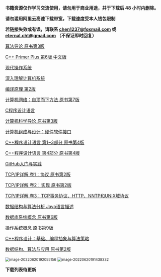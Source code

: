**书籍资源仅作学习交流使用，请勿用于商业用途，并于下载后 48 小时内删除。**

**请勿滥用阿里云高速下载带宽，下载速度受本人钱包限制**

**若链接失效或有误，请联系 chen1237@foxmail.com 或 eternal.cht@gmail.com （不保证即时回复）** 

[算法导论 原书第3版](https://nme-file.oss-cn-hangzhou.aliyuncs.com/github/zstu-study/itbooks/%E7%AE%97%E6%B3%95%E5%AF%BC%E8%AE%BA%EF%BC%88%E5%8E%9F%E4%B9%A6%E7%AC%AC3%E7%89%88%EF%BC%89%20%28Thomas%20H.Cormen%2CCharles%20E.Leiserson%20etc.%29%20%28z-lib.org%29.pdf)

[C++ Primer Plus 第6版 中文版](https://nme-file.oss-cn-hangzhou.aliyuncs.com/github/zstu-study/itbooks/C%2B%2B%20Primer%20Plus%20%E7%AC%AC6%E7%89%88%20%E4%B8%AD%E6%96%87%E7%89%88%20%28Stephen%20Prata%29%20%28z-lib.org%29.pdf)

[现代操作系统](https://nme-file.oss-cn-hangzhou.aliyuncs.com/github/zstu-study/itbooks/%E7%8E%B0%E4%BB%A3%E6%93%8D%E4%BD%9C%E7%B3%BB%E7%BB%9F%20%28Andrew%20S.%20Tanenbaum%2C%20Herbert%20Bos%29%20%28z-lib.org%29.pdf)

[深入理解计算机系统](https://nme-file.oss-cn-hangzhou.aliyuncs.com/github/zstu-study/itbooks/%E6%B7%B1%E5%85%A5%E7%90%86%E8%A7%A3%E8%AE%A1%E7%AE%97%E6%9C%BA%E7%B3%BB%E7%BB%9F%20%28Randal%20E.%20Bryant%2C%20David%20R.%20O%E2%80%99Hallaron%29%20%28z-lib.org%29.pdf)

[编译原理 第2版](https://nme-file.oss-cn-hangzhou.aliyuncs.com/github/zstu-study/itbooks/%E7%BC%96%E8%AF%91%E5%8E%9F%E7%90%86%EF%BC%88%E7%AC%AC2%E7%89%88%EF%BC%89%20%28%20etc.%29%20%28z-lib.org%29.pdf)

[计算机网络：自顶而下方法 原书第7版](https://nme-file.oss-cn-hangzhou.aliyuncs.com/github/zstu-study/itbooks/%E8%AE%A1%E7%AE%97%E6%9C%BA%E7%BD%91%E7%BB%9C%EF%BC%88%E5%8E%9F%E4%B9%A6%E7%AC%AC7%E7%89%88%EF%BC%89%20%E8%87%AA%E9%A1%B6%E5%90%91%E4%B8%8B%E6%96%B9%E6%B3%95%20%28James%20F.%20Kurose%20Keith%20W.%20Ross%29%20%28z-lib.org%29.pdf)

[C程序设计语言](https://nme-file.oss-cn-hangzhou.aliyuncs.com/github/zstu-study/itbooks/C%E7%A8%8B%E5%BA%8F%E8%AE%BE%E8%AE%A1%E8%AF%AD%E8%A8%80%20%28Kernighan%2C%20Ritchie%29%20%28z-lib.org%29.pdf)

[计算机科学导论 原书第3版](https://nme-file.oss-cn-hangzhou.aliyuncs.com/github/zstu-study/itbooks/%E8%AE%A1%E7%AE%97%E6%9C%BA%E7%A7%91%E5%AD%A6%E5%AF%BC%E8%AE%BA%20-%20%E5%8E%9F%E4%B9%A6%E7%AC%AC3%E7%89%88%20%28%E8%B4%9D%E8%B5%AB%E9%B2%81%E5%85%B9%C2%B7%E4%BD%9B%E7%BD%97%E8%B5%9E%29%20%28z-lib.org%29.pdf)

[计算机组成与设计：硬件软件接口](https://nme-file.oss-cn-hangzhou.aliyuncs.com/github/zstu-study/itbooks/%E8%AE%A1%E7%AE%97%E6%9C%BA%E7%BB%84%E6%88%90%E4%B8%8E%E8%AE%BE%E8%AE%A1%EF%BC%9A%E7%A1%AC%E4%BB%B6%E8%BD%AF%E4%BB%B6%E6%8E%A5%E5%8F%A3%20%28David%20A.%20Patterson%2C%20John%20L.%20Hennessy%29%20%28z-lib.org%29.pdf)

[C++程序设计语言 第1~3部分 原书第4版](https://nme-file.oss-cn-hangzhou.aliyuncs.com/github/zstu-study/itbooks/C%2B%2B%E7%A8%8B%E5%BA%8F%E8%AE%BE%E8%AE%A1%E8%AF%AD%E8%A8%80.%E7%AC%AC1%EF%BD%9E3%E9%83%A8%E5%88%86.%E5%8E%9F%E4%B9%A6%E7%AC%AC4%E7%89%88%20%28Bjarne%20Stroustrup%29%20%28z-lib.org%29.pdf)

[C++程序设计语言 第4部分 原书第4版](https://nme-file.oss-cn-hangzhou.aliyuncs.com/github/zstu-study/itbooks/C%2B%2B%20%E7%A8%8B%E5%BA%8F%E8%AE%BE%E8%AE%A1%E8%AF%AD%E8%A8%80%EF%BC%9A%E7%AC%AC4%E9%83%A8%E5%88%86%20%E6%A0%87%E5%87%86%E5%BA%93%EF%BC%88%E5%8E%9F%E4%B9%A6%E7%AC%AC4%E7%89%88%20%28Bjarne%20Stroustrup%29%20%28z-lib.org%29.pdf)

[GitHub入门与实践](https://nme-file.oss-cn-hangzhou.aliyuncs.com/github/zstu-study/itbooks/GitHub%E5%85%A5%E9%97%A8%E4%B8%8E%E5%AE%9E%E8%B7%B5%20%28%E5%A4%A7%E5%A1%9A%E5%BC%98%E8%AE%B0%29%20%28z-lib.org%29.pdf)

[TCP/IP详解 卷1：协议 原书第2版](https://nme-file.oss-cn-hangzhou.aliyuncs.com/github/zstu-study/itbooks/TCPIP%E8%AF%A6%E8%A7%A3%20%E5%8D%B71%EF%BC%9A%E5%8D%8F%E8%AE%AE%EF%BC%88%E5%8E%9F%E4%B9%A6%E7%AC%AC2%E7%89%88%EF%BC%89%20%28%E5%87%AF%E6%96%87.R.%E7%A6%8F%E5%B0%94%2CW.%E7%90%86%E6%9F%A5%E5%BE%B7.%E5%8F%B2%E8%92%82%E6%96%87%E6%96%AF%29%20%28z-lib.org%29.pdf)

[TCP/IP详解 卷2：实现 原书第2版](https://nme-file.oss-cn-hangzhou.aliyuncs.com/github/zstu-study/itbooks/TCPIP%E8%AF%A6%E8%A7%A3%20%E5%8D%B72%EF%BC%9A%E5%AE%9E%E7%8E%B0%EF%BC%88%E5%8E%9F%E4%B9%A6%E7%AC%AC2%E7%89%88%EF%BC%89%20%28Kevin%20R.%20Fall%20W.%20Richard%20Stevens%29%20%28z-lib.org%29.pdf)

[TCP/IP详解 卷3：TCP事务协议、HTTP、NNTP和UNIX域协议](https://nme-file.oss-cn-hangzhou.aliyuncs.com/github/zstu-study/itbooks/tcpip%E8%AF%A6%E8%A7%A3%20%E5%8D%B73%EF%BC%9Atcp%E4%BA%8B%E5%8A%A1%E5%8D%8F%E8%AE%AE%E3%80%81http%E3%80%81nntp%E5%92%8Cunix%E5%9F%9F%E5%8D%8F%E8%AE%AE%20%28W.%20%E7%90%86%E6%9F%A5%E5%BE%B7%C2%B7%E5%8F%B2%E8%92%82%E6%96%87%E6%96%AF%29%20%28z-lib.org%29.pdf)

[数据结构与算法分析 Java语言描述](https://nme-file.oss-cn-hangzhou.aliyuncs.com/github/zstu-study/itbooks/%E6%95%B0%E6%8D%AE%E7%BB%93%E6%9E%84%E4%B8%8E%E7%AE%97%E6%B3%95%E5%88%86%E6%9E%90%20Java%E8%AF%AD%E8%A8%80%E6%8F%8F%E8%BF%B0%3DData%20Structures%20and%20Algorithm%20Analysis%20in%20Java%20%28%E9%9F%A6%E6%96%AF%20%28Mark%20Allen%20Weiss%29%2C%E5%86%AF%E8%88%9C%E7%8E%BA%29%20%28z-lib.org%29.pdf)

[数据库系统概念 原书第6版](https://nme-file.oss-cn-hangzhou.aliyuncs.com/github/zstu-study/itbooks/%E6%95%B0%E6%8D%AE%E5%BA%93%E7%B3%BB%E7%BB%9F%E6%A6%82%E5%BF%B5%20%EF%BC%88%E5%8E%9F%E4%B9%A6%E7%AC%AC6%E7%89%88%EF%BC%89%20%28%20etc.%29%20%28z-lib.org%29.pdf)

[操作系统概念 原书第9版](https://nme-file.oss-cn-hangzhou.aliyuncs.com/github/zstu-study/itbooks/%E6%93%8D%E4%BD%9C%E7%B3%BB%E7%BB%9F%E6%A6%82%E5%BF%B5%EF%BC%88%E5%8E%9F%E4%B9%A6%E7%AC%AC9%E7%89%88%EF%BC%89%20%28%20etc.%29%20%28z-lib.org%29.pdf)

[C++程序设计：基础、编程抽象与算法策略](https://nme-file.oss-cn-hangzhou.aliyuncs.com/github/zstu-study/itbooks/C%2B%2B%E7%A8%8B%E5%BA%8F%E8%AE%BE%E8%AE%A1%20%E5%9F%BA%E7%A1%80%E3%80%81%E7%BC%96%E7%A8%8B%E6%8A%BD%E8%B1%A1%E4%B8%8E%E7%AE%97%E6%B3%95%E7%AD%96%E7%95%A5%20%28Eric%20S.%20Roberts%29%20%28z-lib.org%29.pdf)

[数据结构、算法与应用 原书第2版](https://nme-file.oss-cn-hangzhou.aliyuncs.com/github/zstu-study/itbooks/%E6%95%B0%E6%8D%AE%E7%BB%93%E6%9E%84%E3%80%81%E7%AE%97%E6%B3%95%E4%B8%8E%E5%BA%94%E7%94%A8%EF%BC%88%E5%8E%9F%E4%B9%A6%E7%AC%AC2%E7%89%88%EF%BC%89%20C%2B%2B%E8%AF%AD%E8%A8%80%E6%8F%8F%E8%BF%B0%20%28Sartaj%20Sahni%29%20%28z-lib.org%29.pdf)


<img src="https://nme-200t.oss-cn-hangzhou.aliyuncs.com/template/202206201920193.png" alt="image-20220620192055156" style="zoom:80%;" />

<img src="https://nme-200t.oss-cn-hangzhou.aliyuncs.com/template/202206201914403.png" alt="image-20220620191438332" style="zoom: 80%;" />


**下载列表待更新**
